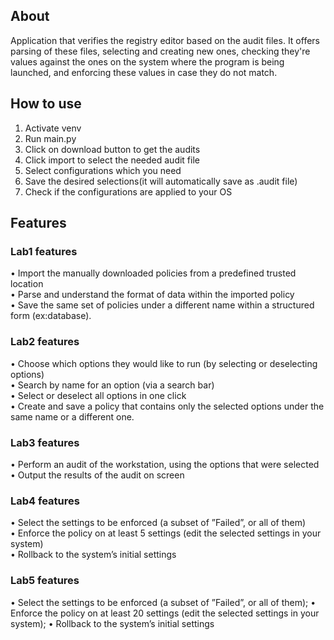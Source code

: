 ## About
Application that verifies the registry editor based on the audit files. It offers parsing of
these files, selecting and creating new ones, checking they're values against the ones on the system
where the program is being launched, and enforcing these values in case they do not match.

## How to use
1. Activate venv
2. Run main.py
3. Click on download button to get the audits
4. Click import to select the needed audit file
5. Select configurations which you need
6. Save the desired selections(it will automatically save as .audit file)
7. Check if the configurations are applied to your OS

## Features
### Lab1 features 
• Import the manually downloaded policies from a predefined trusted location  
• Parse and understand the format of data within the imported policy  
• Save the same set of policies under a different name within a structured form (ex:database).    
### Lab2 features
• Choose which options they would like to run (by selecting or deselecting options)  
• Search by name for an option (via a search bar)  
• Select or deselect all options in one click  
• Create and save a policy that contains only the selected options under the same name or a different one.  
### Lab3 features
• Perform an audit of the workstation, using the options that were selected  
• Output the results of the audit on screen  
### Lab4 features
• Select the settings to be enforced (a subset of ”Failed”, or all of them)  
• Enforce the policy on at least 5 settings (edit the selected settings in your system)  
• Rollback to the system’s initial settings
### Lab5 features
• Select the settings to be enforced (a subset of ”Failed”, or all of them);
• Enforce the policy on at least 20 settings (edit the selected settings in your system);
• Rollback to the system’s initial settings
